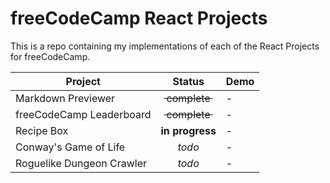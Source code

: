 # freeCodeCamp React Projects

This is a repo containing my implementations of each of the React Projects for freeCodeCamp.

Project | Status | Demo
--- | :---: | ---
Markdown Previewer | ~~&nbsp;complete&nbsp;~~ | -
freeCodeCamp Leaderboard | ~~&nbsp;complete&nbsp;~~ | -
Recipe Box | **in progress** | -
Conway's Game of Life | *todo* | -
Roguelike Dungeon Crawler | *todo* | -

